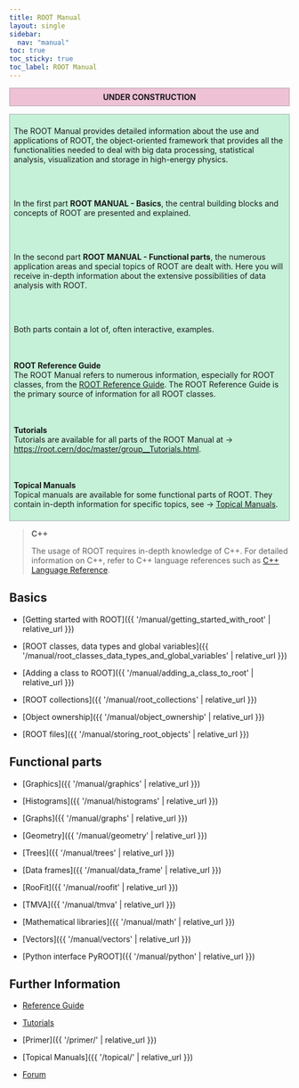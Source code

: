 ```yaml
---
title: ROOT Manual
layout: single
sidebar:
  nav: "manual"
toc: true
toc_sticky: true
toc_label: ROOT Manual
---
```


<center><b>
<p style="border:1px; border-style:solid; border-color:#AAAAAA; background-color:#eec1d5; padding: 0.5em;">UNDER CONSTRUCTION</p>
</b></center>

<div style="border:1px; border-style:solid; border-color:#AAAAAA; background-color:#c4f1d8; padding: 0.5em;">

The ROOT Manual provides detailed information about the use and applications of ROOT, the
object-oriented framework that provides all the functionalities needed to deal with big
data processing, statistical analysis, visualization and storage in high-energy physics.

<br><br>

In the first part <b>ROOT MANUAL - Basics</b>, the central building blocks and concepts of
ROOT are presented and explained.

<br><br>

In the second part <b>ROOT MANUAL - Functional parts</b>, the numerous application areas
and special topics of ROOT are dealt with. Here you will receive in-depth information
about the extensive possibilities of data analysis with ROOT.

<br><br>

Both parts contain a lot of, often interactive, examples.

<br><br>
<b>ROOT Reference Guide</b><br>
The ROOT Manual refers to numerous information, especially for ROOT classes, from the
<a href="https://root.cern/doc/master/">ROOT Reference Guide</a>. The ROOT Reference Guide
is the primary source of information for all ROOT classes.

<br><br>
<b>Tutorials</b><br>
Tutorials are available for all parts of the ROOT Manual at → <a href="https://root.cern/doc/master/group__Tutorials.html">https://root.cern/doc/master/group__Tutorials.html</a>.

<br><br>
<b>Topical Manuals</b><br>
Topical manuals are available for some functional parts of ROOT. They contain in-depth information for specific topics, see → <a href="/topical">Topical Manuals</a>.

</div>


> **C++**
>
> The usage of ROOT requires in-depth knowledge of C++. For detailed information on C++, refer to C++ language references such as [C++ Language Reference](https://docs.microsoft.com/en-us/cpp/cpp/cpp-language-reference?view=vs-2019).
>

## Basics

  - [Getting started with ROOT]({{ '/manual/getting_started_with_root' | relative_url }})

  - [ROOT classes, data types and global variables]({{ '/manual/root_classes_data_types_and_global_variables' | relative_url }})

  - [Adding a class to ROOT]({{ '/manual/adding_a_class_to_root' | relative_url }})

  - [ROOT collections]({{ '/manual/root_collections' | relative_url }})

  - [Object ownership]({{ '/manual/object_ownership' | relative_url }})

  - [ROOT files]({{ '/manual/storing_root_objects' | relative_url }})


## Functional parts

  - [Graphics]({{ '/manual/graphics' | relative_url }})

  - [Histograms]({{ '/manual/histograms' | relative_url }})

  - [Graphs]({{ '/manual/graphs' | relative_url }})

  - [Geometry]({{ '/manual/geometry' | relative_url }})

  - [Trees]({{ '/manual/trees' | relative_url }})

  - [Data frames]({{ '/manual/data_frame' | relative_url }})

  - [RooFit]({{ '/manual/roofit' | relative_url }})

  - [TMVA]({{ '/manual/tmva' | relative_url }})

  - [Mathematical libraries]({{ '/manual/math' | relative_url }})

  - [Vectors]({{ '/manual/vectors' | relative_url }})

  - [Python interface PyROOT]({{ '/manual/python' | relative_url }})


## Further Information

  - [Reference Guide](https://root.cern/doc/master/)

  - [Tutorials](https://root.cern/doc/master/group__Tutorials.html)

  - [Primer]({{ '/primer/' | relative_url }})

  - [Topical Manuals]({{ '/topical/' | relative_url }})

  - [Forum](https://root-forum.cern.ch/)


